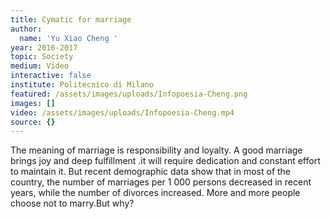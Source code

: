 ```yaml
---
title: Cymatic for marriage
author:
  name: 'Yu Xiao Cheng '
year: 2016-2017
topic: Society
medium: Video
interactive: false
institute: Politecnico di Milano
featured: /assets/images/uploads/Infopoesia-Cheng.png
images: []
video: /assets/images/uploads/Infopoesia-Cheng.mp4
source: {}
---
```

The meaning of marriage is responsibility and loyalty. A good marriage brings joy and deep fulfillment .it will require dedication and constant effort to maintain it. But recent demographic data show that in most of the country, the number of marriages per 1 000 persons decreased in recent years, while the number of divorces increased. More and more people choose not to marry.But why?

